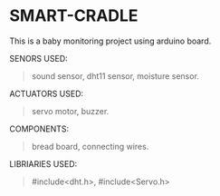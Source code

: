 # SMART-CRADLE
This is a baby monitoring project using arduino board.

 SENORS USED:
 > sound sensor,
 > dht11 sensor,
 > moisture sensor.
  
 ACTUATORS USED:
 > servo motor,
 > buzzer.
 
 COMPONENTS:
 > bread board,
 > connecting wires.

LIBRIARIES USED:
  > #include<dht.h>,
  > #include<Servo.h>

